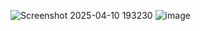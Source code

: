![Screenshot 2025-04-10 193230](https://github.com/user-attachments/assets/ed07f924-433c-47db-95f1-ca6bee1ff8c0)
![image](https://github.com/user-attachments/assets/ba602760-8664-4bc5-9675-374539feadb4)
